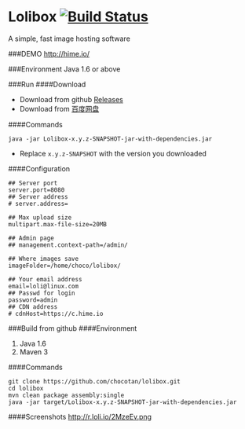 Lolibox [![Build Status](https://buildhive.cloudbees.com/job/chocotan/job/lolibox/badge/icon)](https://buildhive.cloudbees.com/job/chocotan/job/lolibox/)
=======

A simple, fast image hosting software

###DEMO
http://hime.io/

###Environment
Java 1.6 or above


###Run
####Download
* Download from github [Releases](https://github.com/chocotan/lolibox/releases)
* Download from [百度网盘](http://pan.baidu.com/s/1dDpLenR)

####Commands
```
java -jar Lolibox-x.y.z-SNAPSHOT-jar-with-dependencies.jar
```

* Replace `x.y.z-SNAPSHOT` with the version you downloaded

####Configuration
```
## Server port
server.port=8080
## Server address
# server.address=

## Max upload size
multipart.max-file-size=20MB

## Admin page
## management.context-path=/admin/

## Where images save
imageFolder=/home/choco/lolibox/

## Your email address
email=loli@linux.com
## Passwd for login
password=admin
## CDN address
# cdnHost=https://c.hime.io

```

###Build from github
####Environment
1. Java 1.6
2. Maven 3

####Commands
```
git clone https://github.com/chocotan/lolibox.git
cd lolibox
mvn clean package assembly:single
java -jar target/Lolibox-x.y.z-SNAPSHOT-jar-with-dependencies.jar
```

####Screenshots
http://r.loli.io/2MzeEv.png
